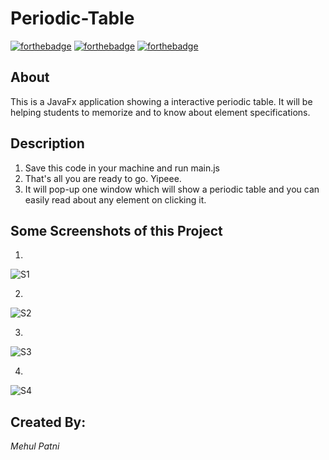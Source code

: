# Periodic-Table 
[![forthebadge](https://img.shields.io/badge/USES-JAVA-green)](http://forthebadge.com) 
[![forthebadge](https://img.shields.io/badge/USES-fxml-orange)](http://forthebadge.com) 
[![forthebadge](https://img.shields.io/badge/USES-CSS-yellow)](http://forthebadge.com) 

## About 

This is a JavaFx application showing a interactive periodic table. It will be helping students to memorize and to know about element specifications. 

## Description 
1. Save this code in your machine and run main.js
2. That's all you are ready to go. Yipeee.
2. It will pop-up one window which will show a periodic table and you can easily read about any element on clicking it.

## Some Screenshots of this Project
1. 
![S1](https://user-images.githubusercontent.com/48055152/65821635-c2cfb300-e255-11e9-98c8-445e05e9e4c5.png)

2. 
![S2](https://user-images.githubusercontent.com/48055152/65821636-c3684980-e255-11e9-80ef-ddb83e9f4eaf.png)

3. 
![S3](https://user-images.githubusercontent.com/48055152/65821637-c3684980-e255-11e9-8aea-58b5cbe6b90c.png)

4. 
![S4](https://user-images.githubusercontent.com/48055152/65821638-c400e000-e255-11e9-9fa3-286ae03fb0b7.png)

## Created By:
<i> Mehul Patni </i>
